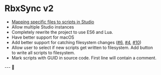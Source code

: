 # RbxSync v2

- [Mapping specific files to scripts in Studio](https://github.com/evaera/RbxSync/issues/12)
- Allow multiple Studio instances
- Completely rewrite the project to use ES6 and Lua.
- Have better support for macOS
- Add better support for catching filesystem changes ([#6](https://github.com/evaera/RbxSync/issues/6), [#4](https://github.com/evaera/RbxSync/issues/4), [#10](https://github.com/evaera/RbxSync/issues/10))
- Allow user to select if new scripts get written to filesystem. Add button to write all scripts to filesystem.
- Mark scripts with GUID in source code. First line will contain a comment.


--- 📜<ModuleScript>

